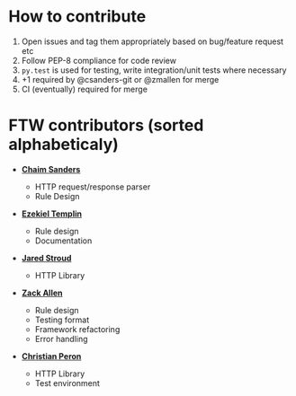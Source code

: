 How to contribute
============================================

1. Open issues and tag them appropriately based on bug/feature request etc
2. Follow PEP-8 compliance for code review
3. `py.test` is used for testing, write integration/unit tests where necessary
4. +1 required by @csanders-git or @zmallen for merge
5. CI (eventually) required for merge 

FTW contributors (sorted alphabeticaly)
============================================

* **[Chaim Sanders](https://github.com/csanders-git)**

  * HTTP request/response parser
  * Rule Design

* **[Ezekiel Templin](https://github.com/ezkl/)**

	* Rule design
  * Documentation

* **[Jared Stroud](https://github.com/jaredestroud/)**
  * HTTP Library

* **[Zack Allen](https://github.com/zmallen/)**

  * Rule design
  * Testing format
  * Framework refactoring
  * Error handling

* **[Christian Peron](https://github.com/csjperon)**

  * HTTP Library
  * Test environment
